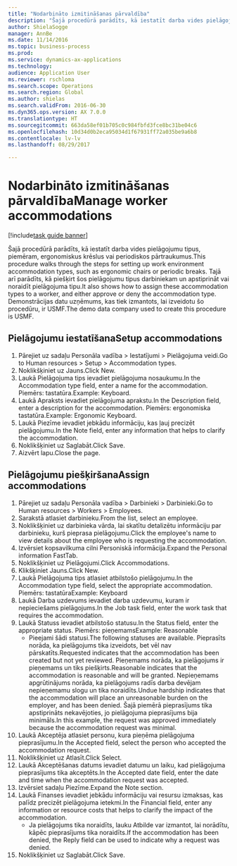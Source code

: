 ```yaml
--- 
title: "Nodarbināto izmitināšanas pārvaldība"
description: "Šajā procedūrā parādīts, kā iestatīt darba vides pielāgojumu tipus, piemēram, ergonomiskus krēslus vai periodiskos pārtraukumus."
author: ShielaSogge
manager: AnnBe
ms.date: 11/14/2016
ms.topic: business-process
ms.prod: 
ms.service: dynamics-ax-applications
ms.technology: 
audience: Application User
ms.reviewer: rschloma
ms.search.scope: Operations
ms.search.region: Global
ms.author: shielas
ms.search.validFrom: 2016-06-30
ms.dyn365.ops.version: AX 7.0.0
ms.translationtype: HT
ms.sourcegitcommit: 663da58ef01b705c0c984fbfd3fce8bc31be04c6
ms.openlocfilehash: 10d34d0b2eca95034d1f67931ff72a035be9a6b8
ms.contentlocale: lv-lv
ms.lasthandoff: 08/29/2017

---
```

# <a name="manage-worker-accommodations"></a><span data-ttu-id="33e2d-103">Nodarbināto izmitināšanas pārvaldība</span><span class="sxs-lookup"><span data-stu-id="33e2d-103">Manage worker accommodations</span></span>

[!include[task guide banner](../../../includes/task-guide-banner.md)]

<span data-ttu-id="33e2d-104">Šajā procedūrā parādīts, kā iestatīt darba vides pielāgojumu tipus, piemēram, ergonomiskus krēslus vai periodiskos pārtraukumus.</span><span class="sxs-lookup"><span data-stu-id="33e2d-104">This procedure walks through the steps for setting up work environment accommodation types, such as ergonomic chairs or periodic breaks.</span></span> <span data-ttu-id="33e2d-105">Tajā arī parādīts, kā piešķirt šos pielāgojumu tipus darbiniekam un apstiprināt vai noraidīt pielāgojuma tipu.</span><span class="sxs-lookup"><span data-stu-id="33e2d-105">It also shows how to assign these accommodation types to a worker, and either approve or deny the accommodation type.</span></span> <span data-ttu-id="33e2d-106">Demonstrācijas datu uzņēmums, kas tiek izmantots, lai izveidotu šo procedūru, ir USMF.</span><span class="sxs-lookup"><span data-stu-id="33e2d-106">The demo data company used to create this procedure is USMF.</span></span>


## <a name="setup-accommodations"></a><span data-ttu-id="33e2d-107">Pielāgojumu iestatīšana</span><span class="sxs-lookup"><span data-stu-id="33e2d-107">Setup accommodations</span></span>
1. <span data-ttu-id="33e2d-108">Pārejiet uz sadaļu Personāla vadība > Iestatījumi > Pielāgojuma veidi.</span><span class="sxs-lookup"><span data-stu-id="33e2d-108">Go to Human resources > Setup > Accommodation types.</span></span>
2. <span data-ttu-id="33e2d-109">Noklikšķiniet uz Jauns.</span><span class="sxs-lookup"><span data-stu-id="33e2d-109">Click New.</span></span>
3. <span data-ttu-id="33e2d-110">Laukā Pielāgojuma tips ievadiet pielāgojuma nosaukumu.</span><span class="sxs-lookup"><span data-stu-id="33e2d-110">In the Accommodation type field, enter a name for the accommodation.</span></span> <span data-ttu-id="33e2d-111">Piemērs: tastatūra.</span><span class="sxs-lookup"><span data-stu-id="33e2d-111">Example: Keyboard.</span></span>
4. <span data-ttu-id="33e2d-112">Laukā Apraksts ievadiet pielāgojuma aprakstu.</span><span class="sxs-lookup"><span data-stu-id="33e2d-112">In the Description field, enter a description for the accommodation.</span></span> <span data-ttu-id="33e2d-113">Piemērs: ergonomiska tastatūra.</span><span class="sxs-lookup"><span data-stu-id="33e2d-113">Example: Ergonomic Keyboard.</span></span>
5. <span data-ttu-id="33e2d-114">Laukā Piezīme ievadiet jebkādu informāciju, kas ļauj precizēt pielāgojumu.</span><span class="sxs-lookup"><span data-stu-id="33e2d-114">In the Note field, enter any information that helps to clarify the accommodation.</span></span>
6. <span data-ttu-id="33e2d-115">Noklikšķiniet uz Saglabāt.</span><span class="sxs-lookup"><span data-stu-id="33e2d-115">Click Save.</span></span>
7. <span data-ttu-id="33e2d-116">Aizvērt lapu.</span><span class="sxs-lookup"><span data-stu-id="33e2d-116">Close the page.</span></span>

## <a name="assign-accommodations"></a><span data-ttu-id="33e2d-117">Pielāgojumu piešķiršana</span><span class="sxs-lookup"><span data-stu-id="33e2d-117">Assign accommodations</span></span>
1. <span data-ttu-id="33e2d-118">Pārejiet uz sadaļu Personāla vadība > Darbinieki > Darbinieki.</span><span class="sxs-lookup"><span data-stu-id="33e2d-118">Go to Human resources > Workers > Employees.</span></span>
2. <span data-ttu-id="33e2d-119">Sarakstā atlasiet darbinieku.</span><span class="sxs-lookup"><span data-stu-id="33e2d-119">From the list, select an employee.</span></span>
3. <span data-ttu-id="33e2d-120">Noklikšķiniet uz darbinieka vārda, lai skatītu detalizētu informāciju par darbinieku, kurš pieprasa pielāgojumu.</span><span class="sxs-lookup"><span data-stu-id="33e2d-120">Click the employee's name to view details about the employee who is requesting the accommodation.</span></span>
4. <span data-ttu-id="33e2d-121">Izvērsiet kopsavilkuma cilni Personiskā informācija.</span><span class="sxs-lookup"><span data-stu-id="33e2d-121">Expand the Personal information FastTab.</span></span>
5. <span data-ttu-id="33e2d-122">Noklikšķiniet uz Pielāgojumi.</span><span class="sxs-lookup"><span data-stu-id="33e2d-122">Click Accommodations.</span></span>
6. <span data-ttu-id="33e2d-123">Klikšķiniet Jauns.</span><span class="sxs-lookup"><span data-stu-id="33e2d-123">Click New.</span></span>
7. <span data-ttu-id="33e2d-124">Laukā Pielāgojuma tips atlasiet atbilstošo pielāgojumu.</span><span class="sxs-lookup"><span data-stu-id="33e2d-124">In the Accommodation type field, select the appropriate accommodation.</span></span> <span data-ttu-id="33e2d-125">Piemērs: tastatūra</span><span class="sxs-lookup"><span data-stu-id="33e2d-125">Example: Keyboard</span></span>
8. <span data-ttu-id="33e2d-126">Laukā Darba uzdevums ievadiet darba uzdevumu, kuram ir nepieciešams pielāgojums.</span><span class="sxs-lookup"><span data-stu-id="33e2d-126">In the Job task field, enter the work task that requires the accommodation.</span></span>
9. <span data-ttu-id="33e2d-127">Laukā Statuss ievadiet atbilstošo statusu.</span><span class="sxs-lookup"><span data-stu-id="33e2d-127">In the Status field, enter the appropriate status.</span></span> <span data-ttu-id="33e2d-128">Piemērs: pieņemams</span><span class="sxs-lookup"><span data-stu-id="33e2d-128">Example: Reasonable</span></span>
    * <span data-ttu-id="33e2d-129">Pieejami šādi statusi.</span><span class="sxs-lookup"><span data-stu-id="33e2d-129">The following statuses are available.</span></span> <span data-ttu-id="33e2d-130">Pieprasīts norāda, ka pielāgojums tika izveidots, bet vēl nav pārskatīts.</span><span class="sxs-lookup"><span data-stu-id="33e2d-130">Requested indicates that the accommodation has been created but not yet reviewed.</span></span> <span data-ttu-id="33e2d-131">Pieņemams norāda, ka pielāgojums ir pieņemams un tiks piešķirts.</span><span class="sxs-lookup"><span data-stu-id="33e2d-131">Reasonable indicates that the accommodation is reasonable and will be granted.</span></span> <span data-ttu-id="33e2d-132">Nepieņemams apgrūtinājums norāda, ka pielāgojums radīs darba devējam nepieņemamu slogu un tika noraidīts.</span><span class="sxs-lookup"><span data-stu-id="33e2d-132">Undue hardship indicates that the accommodation will place an unreasonable burden on the employer, and has been denied.</span></span> <span data-ttu-id="33e2d-133">Šajā piemērā pieprasījums tika apstiprināts nekavējoties, jo pielāgojuma pieprasījums bija minimāls.</span><span class="sxs-lookup"><span data-stu-id="33e2d-133">In this example, the request was approved immediately because the accommodation request was minimal.</span></span>  
10. <span data-ttu-id="33e2d-134">Laukā Akceptēja atlasiet personu, kura pieņēma pielāgojuma pieprasījumu.</span><span class="sxs-lookup"><span data-stu-id="33e2d-134">In the Accepted field, select the person who accepted the accommodation request.</span></span>
11. <span data-ttu-id="33e2d-135">Noklikšķiniet uz Atlasīt.</span><span class="sxs-lookup"><span data-stu-id="33e2d-135">Click Select.</span></span>
12. <span data-ttu-id="33e2d-136">Laukā Akceptēšanas datums ievadiet datumu un laiku, kad pielāgojuma pieprasījums tika akceptēts.</span><span class="sxs-lookup"><span data-stu-id="33e2d-136">In the Accepted date field, enter the date and time when the accommodation request was accepted.</span></span>
13. <span data-ttu-id="33e2d-137">Izvērsiet sadaļu Piezīme.</span><span class="sxs-lookup"><span data-stu-id="33e2d-137">Expand the Note section.</span></span>
14. <span data-ttu-id="33e2d-138">Laukā Finanses ievadiet jebkādu informāciju vai resursu izmaksas, kas palīdz precizēt pielāgojuma ietekmi.</span><span class="sxs-lookup"><span data-stu-id="33e2d-138">In the Financial field, enter any information or resource costs that helps to clarify the impact of the accommodation.</span></span>
    * <span data-ttu-id="33e2d-139">Ja pielāgojums tika noraidīts, lauku Atbilde var izmantot, lai norādītu, kāpēc pieprasījums tika noraidīts.</span><span class="sxs-lookup"><span data-stu-id="33e2d-139">If the accommodation has been denied, the Reply field can be used to indicate why a request was denied.</span></span>  
15. <span data-ttu-id="33e2d-140">Noklikšķiniet uz Saglabāt.</span><span class="sxs-lookup"><span data-stu-id="33e2d-140">Click Save.</span></span>


